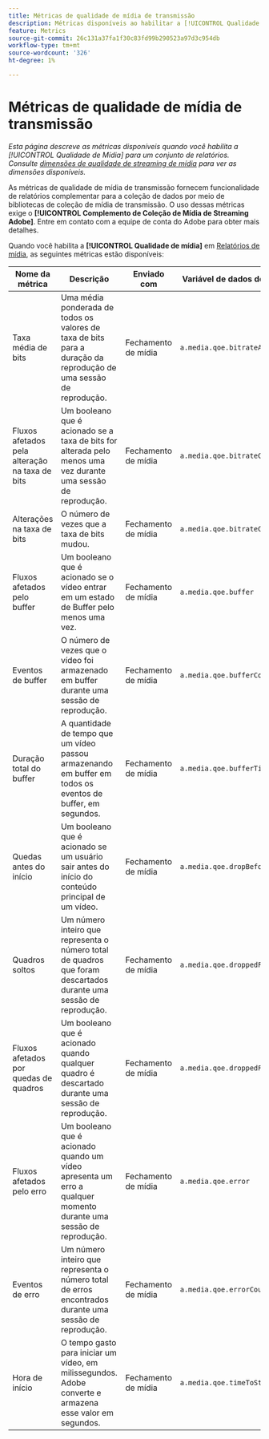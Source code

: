 ```yaml
---
title: Métricas de qualidade de mídia de transmissão
description: Métricas disponíveis ao habilitar a [!UICONTROL Qualidade de mídia] para um conjunto de relatórios.
feature: Metrics
source-git-commit: 26c131a37fa1f30c83fd99b290523a97d3c954db
workflow-type: tm+mt
source-wordcount: '326'
ht-degree: 1%

---
```


# Métricas de qualidade de mídia de transmissão

*Esta página descreve as métricas disponíveis quando você habilita a [!UICONTROL Qualidade de Mídia] para um conjunto de relatórios. Consulte [dimensões de qualidade de streaming de mídia](../dimensions/sm-quality.md) para ver as dimensões disponíveis.*

As métricas de qualidade de mídia de transmissão fornecem funcionalidade de relatórios complementar para a coleção de dados por meio de bibliotecas de coleção de mídia de transmissão. O uso dessas métricas exige o **[!UICONTROL Complemento de Coleção de Mídia de Streaming Adobe]**. Entre em contato com a equipe de conta do Adobe para obter mais detalhes.

Quando você habilita a **[!UICONTROL Qualidade de mídia]** em [Relatórios de mídia](/help/admin/admin/c-manage-report-suites/c-edit-report-suites/media-management.md), as seguintes métricas estão disponíveis:

| Nome da métrica | Descrição | Enviado com | Variável de dados de contexto |
| --- | --- | --- | --- |
| Taxa média de bits | Uma média ponderada de todos os valores de taxa de bits para a duração da reprodução de uma sessão de reprodução. | Fechamento de mídia | `a.media.qoe.bitrateAverage` |
| Fluxos afetados pela alteração na taxa de bits | Um booleano que é acionado se a taxa de bits for alterada pelo menos uma vez durante uma sessão de reprodução. | Fechamento de mídia | `a.media.qoe.bitrateChange` |
| Alterações na taxa de bits | O número de vezes que a taxa de bits mudou. | Fechamento de mídia | `a.media.qoe.bitrateChangeCount` |
| Fluxos afetados pelo buffer | Um booleano que é acionado se o vídeo entrar em um estado de Buffer pelo menos uma vez. | Fechamento de mídia | `a.media.qoe.buffer` |
| Eventos de buffer | O número de vezes que o vídeo foi armazenado em buffer durante uma sessão de reprodução. | Fechamento de mídia | `a.media.qoe.bufferCount` |
| Duração total do buffer | A quantidade de tempo que um vídeo passou armazenando em buffer em todos os eventos de buffer, em segundos. | Fechamento de mídia | `a.media.qoe.bufferTime` |
| Quedas antes do início | Um booleano que é acionado se um usuário sair antes do início do conteúdo principal de um vídeo. | Fechamento de mídia | `a.media.qoe.dropBeforeStart` |
| Quadros soltos | Um número inteiro que representa o número total de quadros que foram descartados durante uma sessão de reprodução. | Fechamento de mídia | `a.media.qoe.droppedFrameCount` |
| Fluxos afetados por quedas de quadros | Um booleano que é acionado quando qualquer quadro é descartado durante uma sessão de reprodução. | Fechamento de mídia | `a.media.qoe.droppedFrames` |
| Fluxos afetados pelo erro | Um booleano que é acionado quando um vídeo apresenta um erro a qualquer momento durante uma sessão de reprodução. | Fechamento de mídia | `a.media.qoe.error` |
| Eventos de erro | Um número inteiro que representa o número total de erros encontrados durante uma sessão de reprodução. | Fechamento de mídia | `a.media.qoe.errorCount` |
| Hora de início | O tempo gasto para iniciar um vídeo, em milissegundos. Adobe converte e armazena esse valor em segundos. | Fechamento de mídia | `a.media.qoe.timeToStart` |
